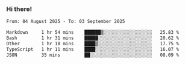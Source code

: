 ### Hi there!

<!--START_SECTION:waka-->

```txt
From: 04 August 2025 - To: 03 September 2025

Markdown     1 hr 54 mins    ██████▒░░░░░░░░░░░░░░░░░░   25.83 %
Bash         1 hr 31 mins    █████░░░░░░░░░░░░░░░░░░░░   20.62 %
Other        1 hr 18 mins    ████▒░░░░░░░░░░░░░░░░░░░░   17.75 %
TypeScript   1 hr 11 mins    ████░░░░░░░░░░░░░░░░░░░░░   16.07 %
JSON         35 mins         ██░░░░░░░░░░░░░░░░░░░░░░░   08.09 %
```

<!--END_SECTION:waka-->
